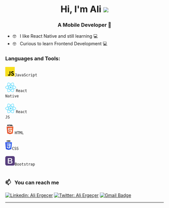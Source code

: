 <h1 align="center">
    Hi, I'm Ali 
    <img src="https://media.giphy.com/media/hvRJCLFzcasrR4ia7z/giphy.gif" width="25px">
</h1>

<h3 align="center">A Mobile Developer 👨 </h3>

- 🤓 &nbsp; I like React Native and still learning 💻
- 🤓 &nbsp; Curious to learn Frontend Development 💻

### Languages and Tools:

<code><img height="30" src="./assets/js.png">JavaScript</code></br></br>
<code><img height="30" src="./assets/rn.svg">React Native</code></br></br>
<code><img height="30" src="./assets/reactjs.svg">React JS</code></br></br>
<code><img height="30" src="./assets/html.png">HTML</code></br></br>
<code><img height="30" src="./assets/css.png">CSS</code></br></br>
<code><img height="30" src="./assets/bootstrap.png">Bootstrap</code></br></br>

### 📫 &nbsp; You can reach me

[![Linkedin: Ali Ergeçer](https://img.shields.io/badge/-Ali%20Ergecer-blue?style=flat-square&logo=Linkedin&logoColor=white&link=https://www.linkedin.com/in/ali-erge%C3%A7er-bb848b6b/)](https://www.linkedin.com/in/ali-erge%C3%A7er-bb848b6b/)
[![Twitter: Ali Ergeçer](https://img.shields.io/twitter/url?label=Ali%20Ergecer&style=social&url=https://twitter.com/aliergcr)](https://twitter.com/aliergcr)
[![Gmail Badge](https://img.shields.io/badge/-Ali%20Ergecer-c14438?style=flat&logo=Gmail&logoColor=white&link=mailto:tsafaelmali@gmail.com)](mailto:aliergcr@gmail.com)

---
